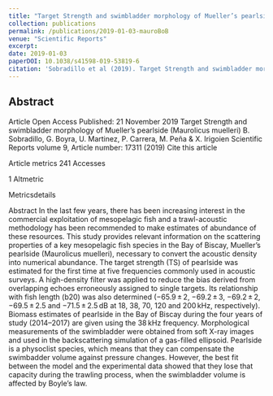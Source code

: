 ```yaml
---
title: "Target Strength and swimbladder morphology of Mueller’s pearlside (Maurolicus muelleri)."
collection: publications
permalink: /publications/2019-01-03-mauroBoB
venue: "Scientific Reports"
excerpt: 
date: 2019-01-03
paperDOI: 10.1038/s41598-019-53819-6
citation: 'Sobradillo et al (2019). Target Strength and swimbladder morphology of Mueller’s pearlside (Maurolicus muelleri). Scientific Reports,  9, 17311 (2019). DOI: 10.1038/s41598-019-53819-6'
---
```


## Abstract

Article
Open Access
Published: 21 November 2019
Target Strength and swimbladder morphology of Mueller’s pearlside (Maurolicus muelleri)
B. Sobradillo, G. Boyra, U. Martinez, P. Carrera, M. Peña & X. Irigoien 
Scientific Reports volume 9, Article number: 17311 (2019) Cite this article

Article metrics
241 Accesses

1 Altmetric

Metricsdetails

Abstract
In the last few years, there has been increasing interest in the commercial exploitation of mesopelagic fish and a trawl-acoustic methodology has been recommended to make estimates of abundance of these resources. This study provides relevant information on the scattering properties of a key mesopelagic fish species in the Bay of Biscay, Mueller’s pearlside (Maurolicus muelleri), necessary to convert the acoustic density into numerical abundance. The target strength (TS) of pearlside was estimated for the first time at five frequencies commonly used in acoustic surveys. A high-density filter was applied to reduce the bias derived from overlapping echoes erroneously assigned to single targets. Its relationship with fish length (b20) was also determined (−65.9 ± 2, −69.2 ± 3, −69.2 ± 2, −69.5 ± 2.5 and −71.5 ± 2.5 dB at 18, 38, 70, 120 and 200 kHz, respectively). Biomass estimates of pearlside in the Bay of Biscay during the four years of study (2014–2017) are given using the 38 kHz frequency. Morphological measurements of the swimbladder were obtained from soft X-ray images and used in the backscattering simulation of a gas-filled ellipsoid. Pearlside is a physoclist species, which means that they can compensate the swimbadder volume against pressure changes. However, the best fit between the model and the experimental data showed that they lose that capacity during the trawling process, when the swimbladder volume is affected by Boyle’s law.
